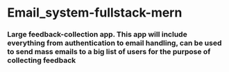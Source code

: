 # Email_system-fullstack-mern
### Large feedback-collection app. This app will include everything from authentication to email handling, can be used to send mass emails to a big list of users for the purpose of collecting feedback
